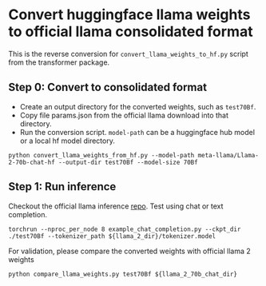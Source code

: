 # Convert huggingface llama weights to official llama consolidated format

This is the reverse conversion for `convert_llama_weights_to_hf.py` script from the transformer package.

## Step 0: Convert to consolidated format
- Create an output directory for the converted weights, such as `test70Bf`.
- Copy file params.json from the official llama download into that directory.
- Run the conversion script. `model-path` can be a huggingface hub model or a local hf model directory.
```
python convert_llama_weights_from_hf.py --model-path meta-llama/Llama-2-70b-chat-hf --output-dir test70Bf --model-size 70Bf
```

## Step 1: Run inference
Checkout the official llama inference [repo](https://github.com/facebookresearch/llama). Test using chat or text completion.
```
torchrun --nproc_per_node 8 example_chat_completion.py --ckpt_dir ./test70Bf --tokenizer_path ${llama_2_dir}/tokenizer.model
```

For validation, please compare the converted weights with official llama 2 weights
```
python compare_llama_weights.py test70Bf ${llama_2_70b_chat_dir}
```
